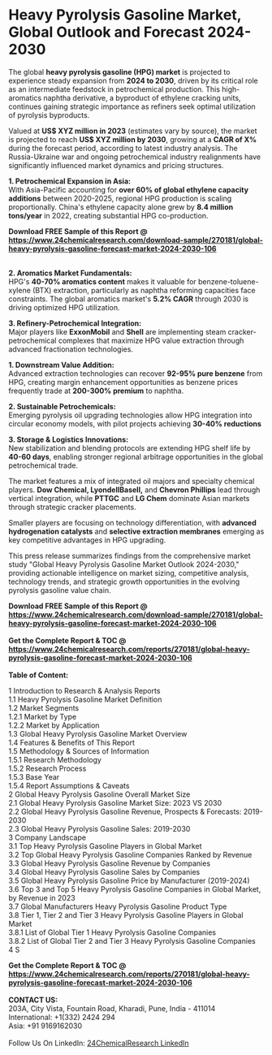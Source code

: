 <h1>Heavy Pyrolysis Gasoline Market, Global Outlook and Forecast 2024-2030</h1><p>The global <strong>heavy pyrolysis gasoline (HPG) market</strong> is projected to experience steady expansion from <strong>2024 to 2030</strong>, driven by its critical role as an intermediate feedstock in petrochemical production. This high-aromatics naphtha derivative, a byproduct of ethylene cracking units, continues gaining strategic importance as refiners seek optimal utilization of pyrolysis byproducts.</p><p>Valued at <strong>US$ XYZ million in 2023</strong> (estimates vary by source), the market is projected to reach <strong>US$ XYZ million by 2030</strong>, growing at a <strong>CAGR of X%</strong> during the forecast period, according to latest industry analysis. The Russia-Ukraine war and ongoing petrochemical industry realignments have significantly influenced market dynamics and pricing structures.</p><p><strong>1. Petrochemical Expansion in Asia:</strong><br>
With Asia-Pacific accounting for <strong>over 60% of global ethylene capacity additions</strong> between 2020-2025, regional HPG production is scaling proportionally. China's ethylene capacity alone grew by <strong>8.4 million tons/year</strong> in 2022, creating substantial HPG co-production.</p><div><b>Download FREE Sample of this Report @ 
            <a href="https://www.24chemicalresearch.com/download-sample/270181/global-heavy-pyrolysis-gasoline-forecast-market-2024-2030-106">
            https://www.24chemicalresearch.com/download-sample/270181/global-heavy-pyrolysis-gasoline-forecast-market-2024-2030-106</a></b></div><br><p><strong>2. Aromatics Market Fundamentals:</strong><br>
HPG's <strong>40-70% aromatics content</strong> makes it valuable for benzene-toluene-xylene (BTX) extraction, particularly as naphtha reforming capacities face constraints. The global aromatics market's <strong>5.2% CAGR</strong> through 2030 is driving optimized HPG utilization.</p><p><strong>3. Refinery-Petrochemical Integration:</strong><br>
Major players like <strong>ExxonMobil</strong> and <strong>Shell</strong> are implementing steam cracker-petrochemical complexes that maximize HPG value extraction through advanced fractionation technologies.</p><p><strong>1. Downstream Value Addition:</strong><br>
Advanced extraction technologies can recover <strong>92-95% pure benzene</strong> from HPG, creating margin enhancement opportunities as benzene prices frequently trade at <strong>200-300% premium</strong> to naphtha.</p><p><strong>2. Sustainable Petrochemicals:</strong><br>
Emerging pyrolysis oil upgrading technologies allow HPG integration into circular economy models, with pilot projects achieving <strong>30-40% reductions</strong>

</p><p><strong>3. Storage &amp; Logistics Innovations:</strong><br>
New stabilization and blending protocols are extending HPG shelf life by <strong>40-60 days</strong>, enabling stronger regional arbitrage opportunities in the global petrochemical trade.</p><p>The market features a mix of integrated oil majors and specialty chemical players. <strong>Dow Chemical, LyondellBasell,</strong> and <strong>Chevron Phillips</strong> lead through vertical integration, while <strong>PTTGC</strong> and <strong>LG Chem</strong> dominate Asian markets through strategic cracker placements.</p><p>Smaller players are focusing on technology differentiation, with <strong>advanced hydrogenation catalysts</strong> and <strong>selective extraction membranes</strong> emerging as key competitive advantages in HPG upgrading.</p><p>This press release summarizes findings from the comprehensive market study "Global Heavy Pyrolysis Gasoline Market Outlook 2024-2030," providing actionable intelligence on market sizing, competitive analysis, technology trends, and strategic growth opportunities in the evolving pyrolysis gasoline value chain.</p><div><b>Download FREE Sample of this Report @ 
            <a href="https://www.24chemicalresearch.com/download-sample/270181/global-heavy-pyrolysis-gasoline-forecast-market-2024-2030-106">
            https://www.24chemicalresearch.com/download-sample/270181/global-heavy-pyrolysis-gasoline-forecast-market-2024-2030-106</a></b></div><br><div><b>Get the Complete Report & TOC @ 
            <a href="https://www.24chemicalresearch.com/reports/270181/global-heavy-pyrolysis-gasoline-forecast-market-2024-2030-106">
            https://www.24chemicalresearch.com/reports/270181/global-heavy-pyrolysis-gasoline-forecast-market-2024-2030-106</a></b></div><br>
            <b>Table of Content:</b><p>1 Introduction to Research & Analysis Reports<br />
    1.1 Heavy Pyrolysis Gasoline Market Definition<br />
    1.2 Market Segments<br />
        1.2.1 Market by Type<br />
        1.2.2 Market by Application<br />
    1.3 Global Heavy Pyrolysis Gasoline Market Overview<br />
    1.4 Features & Benefits of This Report<br />
    1.5 Methodology & Sources of Information<br />
        1.5.1 Research Methodology<br />
        1.5.2 Research Process<br />
        1.5.3 Base Year<br />
        1.5.4 Report Assumptions & Caveats<br />
2 Global Heavy Pyrolysis Gasoline Overall Market Size<br />
    2.1 Global Heavy Pyrolysis Gasoline Market Size: 2023 VS 2030<br />
    2.2 Global Heavy Pyrolysis Gasoline Revenue, Prospects & Forecasts: 2019-2030<br />
    2.3 Global Heavy Pyrolysis Gasoline Sales: 2019-2030<br />
3 Company Landscape<br />
    3.1 Top Heavy Pyrolysis Gasoline Players in Global Market<br />
    3.2 Top Global Heavy Pyrolysis Gasoline Companies Ranked by Revenue<br />
    3.3 Global Heavy Pyrolysis Gasoline Revenue by Companies<br />
    3.4 Global Heavy Pyrolysis Gasoline Sales by Companies<br />
    3.5 Global Heavy Pyrolysis Gasoline Price by Manufacturer (2019-2024)<br />
    3.6 Top 3 and Top 5 Heavy Pyrolysis Gasoline Companies in Global Market, by Revenue in 2023<br />
    3.7 Global Manufacturers Heavy Pyrolysis Gasoline Product Type<br />
    3.8 Tier 1, Tier 2 and Tier 3 Heavy Pyrolysis Gasoline Players in Global Market<br />
        3.8.1 List of Global Tier 1 Heavy Pyrolysis Gasoline Companies<br />
        3.8.2 List of Global Tier 2 and Tier 3 Heavy Pyrolysis Gasoline Companies<br />
4 S</p><div><b>Get the Complete Report & TOC @ 
            <a href="https://www.24chemicalresearch.com/reports/270181/global-heavy-pyrolysis-gasoline-forecast-market-2024-2030-106">
            https://www.24chemicalresearch.com/reports/270181/global-heavy-pyrolysis-gasoline-forecast-market-2024-2030-106</a></b></div><br><b>CONTACT US:</b><br>
            203A, City Vista, Fountain Road, Kharadi, Pune, India - 411014<br>
            International: +1(332) 2424 294<br>
            Asia: +91 9169162030 <br><br>
            Follow Us On LinkedIn: <a href="https://www.linkedin.com/company/24chemicalresearch/">24ChemicalResearch LinkedIn</a>